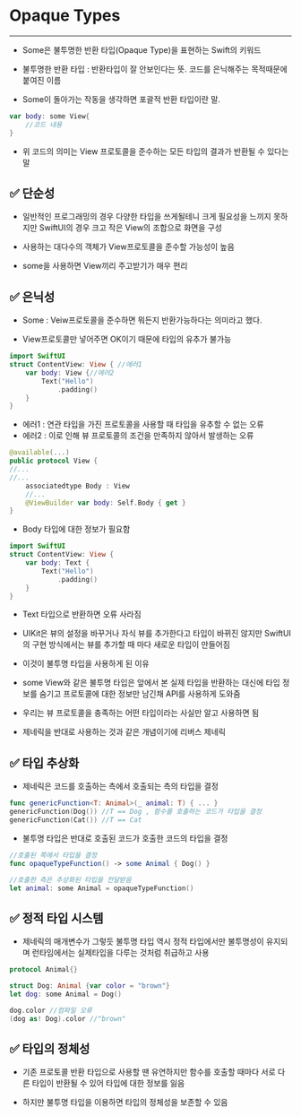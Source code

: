 # Opaque Types
***
- Some은 불투명한 반환 타입(Opaque Type)을 표현하는 Swift의 키워드

- 불투명한 반환 타입 : 반환타입이 잘 안보인다는 뜻. 코드를 은닉해주는 목적때문에 붙여진 이름
- Some이 돌아가는 작동을 생각하면 포괄적 반환 타입이란 말.

 
```swift
var body: some View{
	//코드 내용
}
```

- 위 코드의 의미는 View 프로토콜을 준수하는 모든 타입의 결과가 반환될 수 있다는 말


## ✅ 단순성

- 일반적인 프로그래밍의 경우 다양한 타입을 쓰게될테니 크게 필요성을 느끼지 못하지만 SwiftUI의 경우 크고 작은 View의 조합으로 화면을 구성

- 사용하는 대다수의 객체가 View프로토콜을 준수할 가능성이 높음

- some을 사용하면 View끼리 주고받기가 매우 편리
 

## ✅ 은닉성

- Some : Veiw프로토콜을 준수하면 뭐든지 반환가능하다는 의미라고 했다.

- View프로토콜만 넣어주면 OK이기 때문에 타입의 유추가 불가능

```swift
import SwiftUI
struct ContentView: View { //에러1
	var body: View {//에러2
    	Text("Hello")
        	.padding()
    }
}
```
- 에러1 : 연관 타입을 가진 프로토콜을 사용할 때 타입을 유추할 수 없는 오류
- 에러2 : 이로 인해 뷰 프로토콜의 조건을 만족하지 않아서 발생하는 오류

```swift
@available(...)
public protocol View {
//...
//...
	associatedtype Body : View 
    //...
    @ViewBuilder var body: Self.Body { get }
}
```
- Body 타입에 대한 정보가 필요함

```swift
import SwiftUI
struct ContentView: View { 
	var body: Text {
    	Text("Hello")
        	.padding()
    }
}
```
- Text 타입으로 반환하면 오류 사라짐
- UIKit은 뷰의 설정을 바꾸거나 자식 뷰를 추가한다고 타입이 바뀌진 않지만 SwiftUI의 구현 방식에서는 뷰를 추가할 때 마다 새로운 타입이 만들어짐
- 이것이 불투명 타입을 사용하게 된 이유

- some View와 같은 불투명 타입은 앞에서 본 실제 타입을 반환하는 대신에 타입 정보를 숨기고 프로토콜에 대한 정보만 남긴채 API를 사용하게 도와줌

- 우리는 뷰 프로토콜을 충족하는 어떤 타입이라는 사실만 알고 사용하면 됨

- 제네릭을 반대로 사용하는 것과 같은 개념이기에 리버스 제네릭

## ✅ 타입 추상화

- 제네릭은 코드를 호출하는 측에서 호출되는 측의 타입을 결정

```swift
func genericFunction<T: Animal>(_ animal: T) { ... }
genericFunction(Dog()) //T == Dog , 함수를 호출하는 코드가 타입을 결정
genericFunction(Cat()) //T == Cat
```
- 불투명 타입은 반대로 호출된 코드가 호출한 코드의 타입을 결정

```swift
//호출된 쪽에서 타입을 결정
func opaqueTypeFunction() -> some Animal { Dog() }

//호출한 측은 추상화된 타입을 전달받음
let animal: some Animal = opaqueTypeFunction()
```

## ✅ 정적 타입 시스템

- 제네릭의 매개변수가 그렇듯 불투명 타입 역시 정적 타입에서만 불투명성이 유지되며 런타임에서는 실제타입을 다루는 것처럼 취급하고 사용

```swift
protocol Animal{}

struct Dog: Animal {var color = "brown"}
let dog: some Animal = Dog()

dog.color //컴파일 오류
(dog as! Dog).color //"brown"
```

## ✅ 타입의 정체성

- 기존 프로토콜 반환 타입으로 사용할 땐 유연하지만 함수를 호출할 때마다 서로 다른 타입이 반환될 수 있어 타입에 대한 정보를 잃음

- 하지만 불투명 타입을 이용하면 타입의 정체성을 보존할 수 있음
